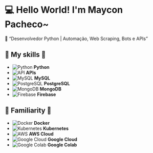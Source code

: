 # 💻 Hello World! I'm Maycon Pacheco~

👋 “Desenvolvedor Python | Automação, Web Scraping, Bots e APIs”

## 🔧 My skills 🔧
- ![Python](https://img.icons8.com/color/48/000000/python.png) **Python**
- ![API](https://img.icons8.com/color/48/000000/api.png) **APIs**
- ![MySQL](https://img.icons8.com/color/48/000000/mysql-logo.png) **MySQL**
- ![PostgreSQL](https://img.icons8.com/color/48/000000/postgresql.png) **PostgreSQL**
- ![MongoDB](https://img.icons8.com/color/48/000000/mongodb.png) **MongoDB**
- ![Firebase](https://img.icons8.com/color/48/000000/firebase.png) **Firebase**

## 🔵 Familiarity 🔵
- ![Docker](https://img.icons8.com/color/48/000000/docker.png) **Docker**
- ![Kubernetes](https://img.icons8.com/color/48/000000/kubernetes.png) **Kubernetes**
- ![AWS](https://img.icons8.com/color/48/000000/amazon-web-services.png) **AWS Cloud**
- ![Google Cloud](https://img.icons8.com/color/48/000000/google-cloud.png) **Google Cloud**
- ![Google Colab](https://img.icons8.com/color/48/000000/google-colab.png) **Google Colab**

<!-- Optionally add more content below -->
